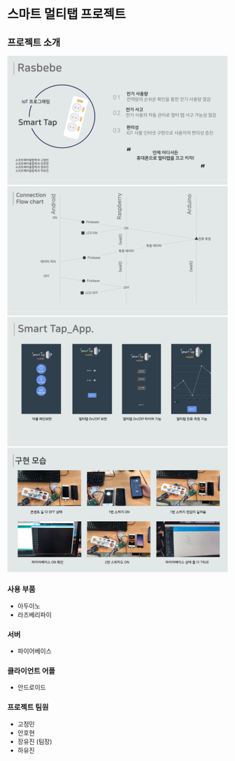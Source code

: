 # 스마트 멀티탭 프로젝트


## 프로젝트 소개

![Contents_1](./Images/Contents_1.png)
![Contents_2](./Images/Contents_2.png)
![Contents_3](./Images/Contents_3.png)
![Contents_4](./Images/Contents_4.png)

### 사용 부품
* 아두이노
* 라즈베리파이

### 서버
* 파이어베이스

### 클라이언트 어플
* 안드로이드

### 프로젝트 팀원
* 고정민
* 안호현
* 장유진 (팀장)
* 하유진
